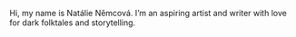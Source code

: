 Hi, my name is Natálie Němcová. 
I’m an aspiring artist and writer with love for dark folktales and storytelling. 
